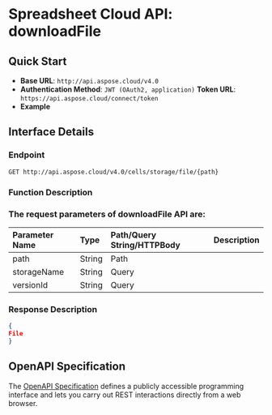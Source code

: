 # **Spreadsheet Cloud API: downloadFile**

 

## **Quick Start**

- **Base URL**: `http://api.aspose.cloud/v4.0`
- **Authentication Method**: `JWT (OAuth2, application)`  **Token URL**: `https://api.aspose.cloud/connect/token`
- **Example** 
<script src="https://gist.github.com/aspose-cells-cloud-gists/8a5b324fdf3e574dbd747c1a1e24b05d.js?file=Example40_DownloadFile.cs"></script>

## **Interface Details**

### **Endpoint** 

```
GET http://api.aspose.cloud/v4.0/cells/storage/file/{path}
```

### **Function Description**

### The request parameters of **downloadFile** API are: 

| Parameter Name | Type | Path/Query String/HTTPBody | Description | 
| :- | :- | :- |:- | 
|path|String|Path||
|storageName|String|Query||
|versionId|String|Query||


### **Response Description**
```json
{
File
}
```

## OpenAPI Specification

The [OpenAPI Specification](https://reference.aspose.cloud/cells/#/FileController/DownloadFile) defines a publicly accessible programming interface and lets you carry out REST interactions directly from a web browser.

